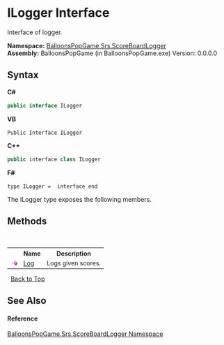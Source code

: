# ILogger Interface
 

Interface of logger.

**Namespace:**&nbsp;<a href="908f3a66-d727-6b92-7dd8-030ce9781591">BalloonsPopGame.Srs.ScoreBoardLogger</a><br />**Assembly:**&nbsp;BalloonsPopGame (in BalloonsPopGame.exe) Version: 0.0.0.0

## Syntax

**C#**<br />
``` C#
public interface ILogger
```

**VB**<br />
``` VB
Public Interface ILogger
```

**C++**<br />
``` C++
public interface class ILogger
```

**F#**<br />
``` F#
type ILogger =  interface end
```

The ILogger type exposes the following members.


## Methods
&nbsp;<table><tr><th></th><th>Name</th><th>Description</th></tr><tr><td>![Public method](media/pubmethod.gif "Public method")</td><td><a href="0a5bdf85-7cde-3168-b778-e3a7801dbff1">Log</a></td><td>
Logs given scores.</td></tr></table>&nbsp;
<a href="#ilogger-interface">Back to Top</a>

## See Also


#### Reference
<a href="908f3a66-d727-6b92-7dd8-030ce9781591">BalloonsPopGame.Srs.ScoreBoardLogger Namespace</a><br />